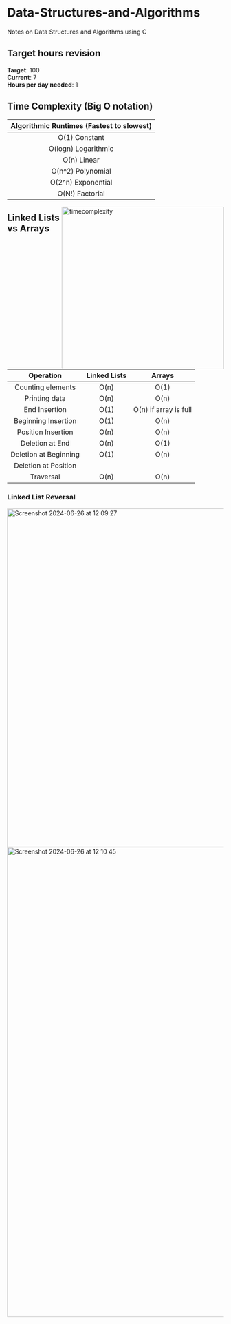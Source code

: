 # Data-Structures-and-Algorithms
Notes on Data Structures and Algorithms using C

## Target hours revision 
**Target**: 100 \
**Current**: 7  \
**Hours per day needed**: 1 

## Time Complexity (Big O notation)

| Algorithmic Runtimes (Fastest to slowest) |
| :----------------------------------------:|     
| O(1) Constant                             |
| O(logn) Logarithmic                       | 
| O(n) Linear                               |
| O(n^2) Polynomial                         |
| O(2^n) Exponential                        |
| O(N!) Factorial                           | 

<img width="377" alt="timecomplexity" style="float : right" src="https://github.com/LouiGee/Data-Structures-and-Algorithms/assets/42655505/4b7dc62c-bf31-4e9a-aacf-dbb982d3b00d">



## Linked Lists vs Arrays 

| Operation          | Linked Lists          | Arrays   |
| :-----------------:|:---------------------:| :-------:|
| Counting elements  | O(n)                  | O(1)     |
| Printing data      | O(n)                  | O(n)     |
| End Insertion      | O(1)                  | O(n) if array is full|
| Beginning Insertion| O(1)                  | O(n)     |
| Position Insertion | O(n)                  | O(n)     |
| Deletion at End    | O(n)                  | O(1)     |
| Deletion at Beginning| O(1)                | O(n)     |
| Deletion at Position|                  
| Traversal          | O(n)                  | O(n)     |



### Linked List Reversal 

<img width="786" alt="Screenshot 2024-06-26 at 12 09 27" src="https://github.com/LouiGee/Data-Structures-and-Algorithms/assets/42655505/7dca6f0d-0ee7-471d-bb68-4ee624e6b714">


<img width="1092" alt="Screenshot 2024-06-26 at 12 10 45" src="https://github.com/LouiGee/Data-Structures-and-Algorithms/assets/42655505/f5b23a17-b407-4134-9949-91725197edf4">





